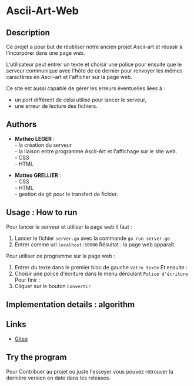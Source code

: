 # Ascii-Art-Web
## Description
Ce projet a pour but de réutiliser notre ancien projet Ascii-art et réussir à l'incorporer dans une page web. 

L'utilisateur peut entrer un texte et choisir une police pour ensuite que le serveur communique avec l'hôte de ce dernier pour renvoyer les mêmes caractères en Ascii-art et l'afficher sur la page web. 

Ce site est aussi capable de gérer les erreurs éventuelles liées à : 
- un port différent de celui utilisé pour lancer le serveur,
- une erreur de lecture des fichiers.

## Authors 
- **Mathéo LEGER** :  
                        - la création du serveur  
                        - la liaison entre programme Ascii-Art et l'affichage sur le site web.  
                        - CSS  
                        - HTML  

- **Matteo GRELLIER** :  
                        - CSS  
                        - HTML  
                        - gestion de git pour le transfert de fichier.  

## Usage : How to run
Pour lancer le serveur et utiliser la page web il faut :
1. Lancer le fichier ``server.go`` avec la commande ``go run server.go``
2. Entrer comme url ``localhost:50000``
Résultat : la page web apparaît.

Pour utiliser ce programme sur la page web :

1. Entrer du texte dans le premier bloc de gauche ``Votre texte``
Et ensuite : 
2. Choisir une police d'écriture dans le menu déroulant ``Police d'écriture``
Pour finir : 
3. Cliquer sur le bouton ``Convertir``

## Implementation details : algorithm

## Links

 - [Gitea](https://git.ytrack.learn.ynov.com/MLEGER/ascii-art-web.git)

## Try the program

Pour Contribuer au projet ou juste l'esseyer vous pouvez retrouver la dernière version en date dans les releases.

